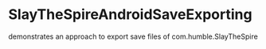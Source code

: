 # SlayTheSpireAndroidSaveExporting
demonstrates an approach to export save files of com.humble.SlayTheSpire
